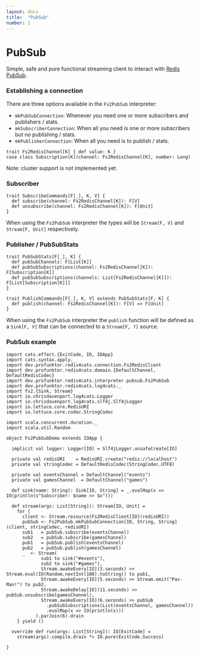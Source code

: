 ```yaml
---
layout: docs
title:  "PubSub"
number: 1
---
```


# PubSub

Simple, safe and pure functional streaming client to interact with [Redis PubSub](https://redis.io/topics/pubsub).

### Establishing a connection

There are three options available in the `Fs2PubSub` interpreter:

- `mkPubSubConnection`: Whenever you need one or more subscribers and publishers / stats.
- `mkSubscriberConnection`: When all you need is one or more subscribers but no publishing / stats.
- `mkPublisherConnection`: When all you need is to publish / stats.

```tut:invisible
trait Fs2RedisChannel[K] { def value: K }
case class Subscription[K](channel: Fs2RedisChannel[K], number: Long)
```

Note: cluster support is not implemented yet.

### Subscriber

```tut:silent
trait SubscribeCommands[F[_], K, V] {
  def subscribe(channel: Fs2RedisChannel[K]): F[V]
  def unsubscribe(channel: Fs2RedisChannel[K]): F[Unit]
}
```

When using the `Fs2PubSub` interpreter the types will be `Stream[F, V]` and `Stream[F, Unit]` respectively.

### Publisher / PubSubStats

```tut:silent
trait PubSubStats[F[_], K] {
  def pubSubChannels: F[List[K]]
  def pubSubSubscriptions(channel: Fs2RedisChannel[K]): F[Subscription[K]]
  def pubSubSubscriptions(channels: List[Fs2RedisChannel[K]]): F[List[Subscription[K]]]
}

trait PublishCommands[F[_], K, V] extends PubSubStats[F, K] {
  def publish(channel: Fs2RedisChannel[K]): F[V] => F[Unit]
}
```

When using the `Fs2PubSub` interpreter the `publish` function will be defined as a `Sink[F, V]` that can be connected to a `Stream[F, ?]` source.

### PubSub example

```tut:book:silent
import cats.effect.{ExitCode, IO, IOApp}
import cats.syntax.apply._
import dev.profunktor.redis4cats.connection.Fs2RedisClient
import dev.profunktor.redis4cats.domain.{DefaultChannel, DefaultRedisCodec}
import dev.profunktor.redis4cats.interpreter.pubsub.Fs2PubSub
import dev.profunktor.redis4cats.log4cats._
import fs2.{Sink, Stream}
import io.chrisdavenport.log4cats.Logger
import io.chrisdavenport.log4cats.slf4j.Slf4jLogger
import io.lettuce.core.RedisURI
import io.lettuce.core.codec.StringCodec

import scala.concurrent.duration._
import scala.util.Random

object Fs2PubSubDemo extends IOApp {

  implicit val logger: Logger[IO] = Slf4jLogger.unsafeCreate[IO]

  private val redisURI    = RedisURI.create("redis://localhost")
  private val stringCodec = DefaultRedisCodec(StringCodec.UTF8)

  private val eventsChannel = DefaultChannel("events")
  private val gamesChannel  = DefaultChannel("games")

  def sink(name: String): Sink[IO, String] = _.evalMap(x => IO(println(s"Subscriber: $name >> $x")))

  def stream(args: List[String]): Stream[IO, Unit] =
    for {
      client <- Stream.resource(Fs2RedisClient[IO](redisURI))
      pubSub <- Fs2PubSub.mkPubSubConnection[IO, String, String](client, stringCodec, redisURI)
      sub1   = pubSub.subscribe(eventsChannel)
      sub2   = pubSub.subscribe(gamesChannel)
      pub1   = pubSub.publish(eventsChannel)
      pub2   = pubSub.publish(gamesChannel)
      _  <- Stream(
             sub1 to sink("#events"),
             sub2 to sink("#games"),
             Stream.awakeEvery[IO](3.seconds) >> Stream.eval(IO(Random.nextInt(100).toString)) to pub1,
             Stream.awakeEvery[IO](5.seconds) >> Stream.emit("Pac-Man!") to pub2,
             Stream.awakeDelay[IO](11.seconds) >> pubSub.unsubscribe(gamesChannel),
             Stream.awakeEvery[IO](6.seconds) >> pubSub
               .pubSubSubscriptions(List(eventsChannel, gamesChannel))
               .evalMap(x => IO(println(x)))
           ).parJoin(6).drain
    } yield ()

  override def run(args: List[String]): IO[ExitCode] =
    stream(args).compile.drain *> IO.pure(ExitCode.Success)

}
```
